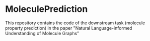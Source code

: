 # MoleculePrediction
 This repository contains the code of the downstream task (molecule property prediction) in the paper "Natural Language-informed Understanding of Molecule Graphs”
